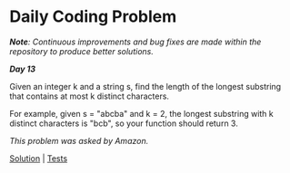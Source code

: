 # Daily Coding Problem

****Note***: Continuous improvements and bug fixes are made within the repository to produce better solutions.*

***Day 13***

Given an integer k and a string s, find the length of the longest substring that contains at most k distinct characters.

For example, given s = "abcba" and k = 2, the longest substring with k distinct characters is "bcb", so your function should return 3.

*This problem was asked by Amazon.*

[Solution](main.go) | [Tests](main_test.go)